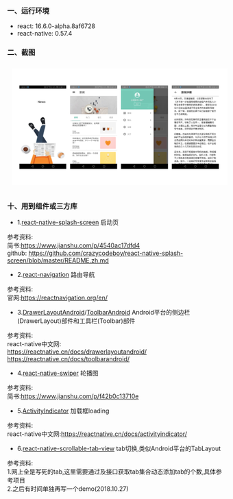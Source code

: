 ### 一、运行环境

- react: 16.6.0-alpha.8af6728
- react-native: 0.57.4


### 二、截图

<center class="half">
    <img  style="margin:10px" src="https://raw.githubusercontent.com/xkdaq/react-native-news/master/screenshot/00.png" >
</center>



### 十、用到组件或三方库

- 1.[react-native-splash-screen](https://github.com/crazycodeboy/react-native-splash-screenhttp:// "react-native-splash-screen") 启动页

参考资料:  
简书:https://www.jianshu.com/p/4540ac17dfd4  
github: https://github.com/crazycodeboy/react-native-splash-screen/blob/master/README.zh.md


- 2.[react-navigation](https://github.com/react-navigation/react-navigation "react-navigation") 路由导航

参考资料:  
官网:https://reactnavigation.org/en/


- 3.[DrawerLayoutAndroid](https://reactnative.cn/docs/drawerlayoutandroid/ "DrawerLayoutAndroid")/[ToolbarAndroid](https://reactnative.cn/docs/toolbarandroid/ "ToolbarAndroid")  Android平台的侧边栏(DrawerLayout)部件和工具栏(Toolbar)部件

参考资料:  
react-native中文网:  
https://reactnative.cn/docs/drawerlayoutandroid/  
https://reactnative.cn/docs/toolbarandroid/  

- 4.[react-native-swiper](https://github.com/leecade/react-native-swiper "react-native-swiper") 轮播图

参考资料:  
简书:https://www.jianshu.com/p/f42b0c13710e  

- 5.[ActivityIndicator](https://reactnative.cn/docs/activityindicator/ "ActivityIndicator") 加载框loading

参考资料:  
react-native中文网:https://reactnative.cn/docs/activityindicator/

- 6.[react-native-scrollable-tab-view](https://github.com/ptomasroos/react-native-scrollable-tab-view "react-native-scrollable-tab-view") tab切换,类似Android平台的TabLayout

参考资料:  
1.网上全是写死的tab,这里需要通过及接口获取tab集合动态添加tab的个数,具体参考项目  
2.之后有时间单独再写一个demo(2018.10.27)  
